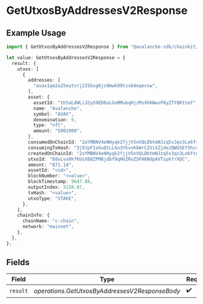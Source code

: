 # GetUtxosByAddressesV2Response

## Example Usage

```typescript
import { GetUtxosByAddressesV2Response } from "@avalanche-sdk/chainkit/models/operations";

let value: GetUtxosByAddressesV2Response = {
  result: {
    utxos: [
      {
        addresses: [
          "avax1qm2a25eytsrj235hxg6jc0mwk99tss64eqevsw",
        ],
        asset: {
          assetId: "th5aLdWLi32yS9ED6uLGoMMubqHjzMsXhKWwzP6yZTYQKYzof",
          name: "Avalanche",
          symbol: "AVAX",
          denomination: 9,
          type: "nft",
          amount: "5001000",
        },
        consumedOnChainId: "2oYMBNV4eNHyqk2fjjV5nVQLDbtmNJzq5s3qs3Lo6ftnC6FByM",
        consumingTxHash: "3j9JpF1aGuQtLLbo3YkvvKkWrCZViXZjdeJQWUSEY5hcqUn2c",
        createdOnChainId: "2oYMBNV4eNHyqk2fjjV5nVQLDbtmNJzq5s3qs3Lo6ftnC6FByM",
        utxoId: "68vLva9kfKUsX88ZPM8jdbf8qHUZRoZSFH6NdpAVTspkfrXDC",
        amount: "871.14",
        assetId: "<id>",
        blockNumber: "<value>",
        blockTimestamp: 9647.88,
        outputIndex: 5158.07,
        txHash: "<value>",
        utxoType: "STAKE",
      },
    ],
    chainInfo: {
      chainName: "c-chain",
      network: "mainnet",
    },
  },
};
```

## Fields

| Field                                          | Type                                           | Required                                       | Description                                    |
| ---------------------------------------------- | ---------------------------------------------- | ---------------------------------------------- | ---------------------------------------------- |
| `result`                                       | *operations.GetUtxosByAddressesV2ResponseBody* | :heavy_check_mark:                             | N/A                                            |
